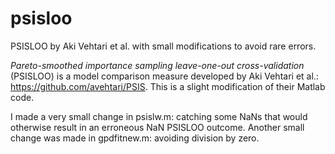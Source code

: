 # psisloo
PSISLOO by Aki Vehtari et al. with small modifications to avoid rare errors.
 
*Pareto-smoothed importance sampling leave-one-out cross-validation* (PSISLOO) is a model comparison measure developed by Aki Vehtari et al.: https://github.com/avehtari/PSIS. 
This is a slight modification of their Matlab code. 

I made a very small change in psislw.m: catching some NaNs that would otherwise result in an erroneous NaN PSISLOO outcome. 
Another small change was made in gpdfitnew.m: avoiding division by zero.
